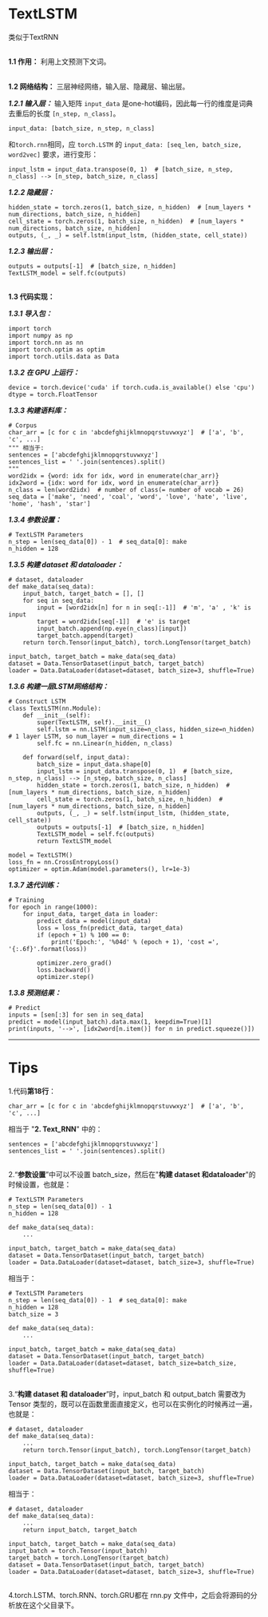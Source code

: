 # TextLSTM

类似于TextRNN

##

**1.1 作用：** 利用上文预测下文词。

##

**1.2 网络结构：** 三层神经网络，输入层、隐藏层、输出层。

***1.2.1 输入层：*** 输入矩阵 `input_data` 是one-hot编码，因此每一行的维度是词典去重后的长度 `[n_step, n_class]`。

	input_data: [batch_size, n_step, n_class]
和`torch.rnn`相同，应 `torch.LSTM` 的 `input_data: [seq_len, batch_size, word2vec]` 要求，进行变形：

	input_lstm = input_data.transpose(0, 1)  # [batch_size, n_step, n_class] --> [n_step, batch_size, n_class]
 
***1.2.2 隐藏层：*** 

	hidden_state = torch.zeros(1, batch_size, n_hidden)  # [num_layers * num_directions, batch_size, n_hidden]
    cell_state = torch.zeros(1, batch_size, n_hidden)  # [num_layers * num_directions, batch_size, n_hidden]
    outputs, (_, _) = self.lstm(input_lstm, (hidden_state, cell_state))

***1.2.3 输出层：*** 

	outputs = outputs[-1]  # [batch_size, n_hidden]
    TextLSTM_model = self.fc(outputs)

##

**1.3 代码实现：**

***1.3.1 导入包：***

	import torch
	import numpy as np
	import torch.nn as nn
	import torch.optim as optim
	import torch.utils.data as Data

***1.3.2 在 GPU 上运行：***

	device = torch.device('cuda' if torch.cuda.is_available() else 'cpu')
	dtype = torch.FloatTensor

***1.3.3 构建语料库：***

	# Corpus
	char_arr = [c for c in 'abcdefghijklmnopqrstuvwxyz']  # ['a', 'b', 'c', ...]
	""" 相当于:
	sentences = ['abcdefghijklmnopqrstuvwxyz']
	sentences_list = ' '.join(sentences).split()
	"""
	word2idx = {word: idx for idx, word in enumerate(char_arr)}
	idx2word = {idx: word for idx, word in enumerate(char_arr)}
	n_class = len(word2idx)  # number of class(= number of vocab = 26)
	seq_data = ['make', 'need', 'coal', 'word', 'love', 'hate', 'live', 'home', 'hash', 'star']

***1.3.4 参数设置：***

	# TextLSTM Parameters
	n_step = len(seq_data[0]) - 1  # seq_data[0]: make
	n_hidden = 128

***1.3.5 构建 dataset 和 dataloader：***

	# dataset, dataloader
	def make_data(seq_data):
    	input_batch, target_batch = [], []
    	for seq in seq_data:
        	input = [word2idx[n] for n in seq[:-1]]  # 'm', 'a' , 'k' is input
        	target = word2idx[seq[-1]]  # 'e' is target
        	input_batch.append(np.eye(n_class)[input])
        	target_batch.append(target)
    	return torch.Tensor(input_batch), torch.LongTensor(target_batch)

	input_batch, target_batch = make_data(seq_data)
	dataset = Data.TensorDataset(input_batch, target_batch)
	loader = Data.DataLoader(dataset=dataset, batch_size=3, shuffle=True)

***1.3.6 构建一层LSTM网络结构：***

	# Construct LSTM
	class TextLSTM(nn.Module):
    	def __init__(self):
        	super(TextLSTM, self).__init__()
        	self.lstm = nn.LSTM(input_size=n_class, hidden_size=n_hidden)  # 1 layer LSTM, so num_layer = num_directions = 1
        	self.fc = nn.Linear(n_hidden, n_class)

    	def forward(self, input_data):
        	batch_size = input_data.shape[0]
        	input_lstm = input_data.transpose(0, 1)  # [batch_size, n_step, n_class] --> [n_step, batch_size, n_class]
        	hidden_state = torch.zeros(1, batch_size, n_hidden)  # [num_layers * num_directions, batch_size, n_hidden]
        	cell_state = torch.zeros(1, batch_size, n_hidden)  # [num_layers * num_directions, batch_size, n_hidden]
        	outputs, (_, _) = self.lstm(input_lstm, (hidden_state, cell_state))
        	outputs = outputs[-1]  # [batch_size, n_hidden]
        	TextLSTM_model = self.fc(outputs)
        	return TextLSTM_model

	model = TextLSTM()
	loss_fn = nn.CrossEntropyLoss()
	optimizer = optim.Adam(model.parameters(), lr=1e-3)

***1.3.7 迭代训练：***

	# Training
	for epoch in range(1000):
    	for input_data, target_data in loader:
        	predict_data = model(input_data)
        	loss = loss_fn(predict_data, target_data)
        	if (epoch + 1) % 100 == 0:
            	print('Epoch:', '%04d' % (epoch + 1), 'cost =', '{:.6f}'.format(loss))
            
        	optimizer.zero_grad()
        	loss.backward()
        	optimizer.step()

***1.3.8 预测结果：***

	# Predict
	inputs = [sen[:3] for sen in seq_data]
	predict = model(input_batch).data.max(1, keepdim=True)[1]
	print(inputs, '-->', [idx2word[n.item()] for n in predict.squeeze()])

---

# Tips

1.代码**第18行**：

	char_arr = [c for c in 'abcdefghijklmnopqrstuvwxyz']  # ['a', 'b', 'c', ...]

相当于 "**2. Text_RNN**" 中的：

	sentences = ['abcdefghijklmnopqrstuvwxyz']
	sentences_list = ' '.join(sentences).split()

##

2.“**参数设置**”中可以不设置 batch_size，然后在"**构建 dataset 和dataloader**"的时候设置，也就是：

	# TextLSTM Parameters
	n_step = len(seq_data[0]) - 1
	n_hidden = 128

	def make_data(seq_data):
		...

	input_batch, target_batch = make_data(seq_data)
	dataset = Data.TensorDataset(input_batch, target_batch)
	loader = Data.DataLoader(dataset=dataset, batch_size=3, shuffle=True)

相当于：

	# TextLSTM Parameters
	n_step = len(seq_data[0]) - 1  # seq_data[0]: make
	n_hidden = 128
	batch_size = 3

	def make_data(seq_data):
		...

	input_batch, target_batch = make_data(seq_data)
	dataset = Data.TensorDataset(input_batch, target_batch)
	loader = Data.DataLoader(dataset=dataset, batch_size=batch_size, shuffle=True)

##

3.“**构建 dataset 和 dataloader**”时，input\_batch 和 output_batch 需要改为 Tensor 类型的，既可以在函数里面直接定义，也可以在实例化的时候再过一遍，也就是：

	# dataset, dataloader
	def make_data(seq_data):
		...
    	return torch.Tensor(input_batch), torch.LongTensor(target_batch)

	input_batch, target_batch = make_data(seq_data)
	dataset = Data.TensorDataset(input_batch, target_batch)
	loader = Data.DataLoader(dataset=dataset, batch_size=3, shuffle=True)

相当于：

	# dataset, dataloader
	def make_data(seq_data):
		...
    	return input_batch, target_batch

	input_batch, target_batch = make_data(seq_data)
	input_batch = torch.Tensor(input_batch)
	target_batch = torch.LongTensor(target_batch)
	dataset = Data.TensorDataset(input_batch, target_batch)
	loader = Data.DataLoader(dataset=dataset, batch_size=3, shuffle=True)

##

4.torch.LSTM、torch.RNN、torch.GRU都在 rnn.py 文件中，之后会将源码的分析放在这个父目录下。